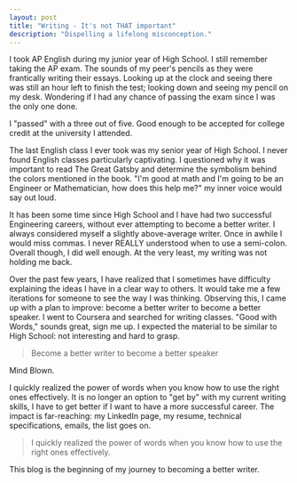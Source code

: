 ```yaml
---
layout: post
title: "Writing - It's not THAT important"
description: "Dispelling a lifelong misconception."
---
```


I took AP English during my junior year of High School. I still remember taking the AP exam. The sounds of my peer's pencils as they were frantically writing their essays. Looking up at the clock and seeing there was still an hour left to finish the test; looking down and seeing my pencil on my desk. Wondering if I had any chance of passing the exam since I was the only one done.

I "passed" with a three out of five. Good enough to be accepted for college credit at the university I attended.

The last English class I ever took was my senior year of High School. I never found English classes particularly captivating. I questioned why it was important to read The Great Gatsby and determine the symbolism behind the colors mentioned in the book. "I'm good at math and I'm going to be an Engineer or Mathematician, how does this help me?" my inner voice would say out loud.

It has been some time since High School and I have had two successful Engineering careers, without ever attempting to become a better writer. I always considered myself a slightly above-average writer. Once in awhile I would miss commas. I never REALLY understood when to use a semi-colon. Overall though, I did well enough. At the very least, my writing was not holding me back.

Over the past few years, I have realized that I sometimes have difficulty explaining the ideas I have in a clear way to others. It would take me a few iterations for someone to see the way I was thinking. Observing this, I came up with a plan to improve: become a better writer to become a better speaker. I went to Coursera and searched for writing classes. "Good with Words," sounds great, sign me up. I expected the material to be similar to High School: not interesting and hard to grasp.

> Become a better writer to become a better speaker

Mind Blown.

I quickly realized the power of words when you know how to use the right ones effectively. It is no longer an option to "get by" with my current writing skills, I have to get better if I want to have a more successful career. The impact is far-reaching: my LinkedIn page, my resume, technical specifications, emails, the list goes on.

> I quickly realized the power of words when you know how to use the right ones effectively.

This blog is the beginning of my journey to becoming a better writer.
